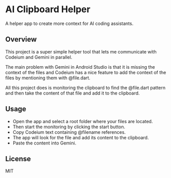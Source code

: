 # AI Clipboard Helper

A helper app to create more context for AI coding assistants.

## Overview

This project is a super simple helper tool that lets me communicate with Codeium and Gemini
in parallel. 

The main problem with Gemini in Android Studio is that it is missing the context of the files
and Codeium has a nice feature to add the context of the files by mentioning them with @file.dart.

All this project does is monitoring the clipboard to find the @file.dart pattern and then take
the content of that file and add it to the clipboard.

## Usage

* Open the app and select a root folder where your files are located.
* Then start the monitoring by clicking the start button.
* Copy Codeium text containing @filename references.
* The app will look for the file and add its content to the clipboard.
* Paste the content into Gemini. 

## License

MIT